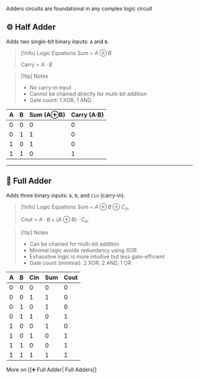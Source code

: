 Adders circuits are foundational in any complex logic circuit

## ⚙️ Half Adder

Adds two single-bit binary inputs: `A` and `B`.

> [!info] Logic Equations
> Sum = $A \oplus B$
>
> Carry = $A \cdot B$

> [!tip] Notes
>
> - No carry-in input
> - Cannot be chained directly for multi-bit addition
> - Gate count: 1 XOR, 1 AND

| A | B | Sum (A⊕B) | Carry (A·B) |
|---|---|-----------|-------------|
| 0 | 0 |     0     |      0      |
| 0 | 1 |     1     |      0      |
| 1 | 0 |     1     |      0      |
| 1 | 1 |     0     |      1      |

---

## 🧠 Full Adder

Adds three binary inputs: `A`, `B`, and `Cin` (carry-in).

> [!info] Logic Equations
> Sum = $A \oplus B \oplus C_{in}$
>
> Cout = $A \cdot B + (A \oplus B) \cdot C_{in}$

> [!tip] Notes
>
> - Can be chained for multi-bit addition
> - Minimal logic avoids redundancy using XOR
> - Exhaustive logic is more intuitive but less gate-efficient
> - Gate count (minimal): 2 XOR, 2 AND, 1 OR

| A | B | Cin | Sum | Cout |
|---|---|-----|-----|--------|
| 0 | 0 |  0  |  0  |   0    |
| 0 | 0 |  1  |  1  |   0    |
| 0 | 1 |  0  |  1  |   0    |
| 0 | 1 |  1  |  0  |   1    |
| 1 | 0 |  0  |  1  |   0    |
| 1 | 0 |  1  |  0  |   1    |
| 1 | 1 |  0  |  0  |   1    |
| 1 | 1 |  1  |  1  |   1    |

More on [[➕ Full Adder| Full Adders]]

